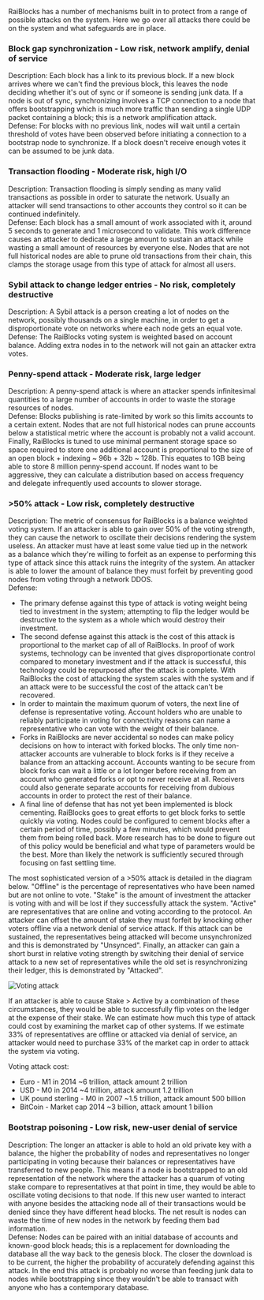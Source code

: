 RaiBlocks has a number of mechanisms built in to protect from a range of possible attacks on the system.  Here we go over all attacks there could be on the system and what safeguards are in place.  

### Block gap synchronization - Low risk, network amplify, denial of service
Description: Each block has a link to its previous block.  If a new block arrives where we can't find the previous block, this leaves the node deciding whether it's out of sync or if someone is sending junk data.  If a node is out of sync, synchronizing involves a TCP connection to a node that offers bootstrapping which is much more traffic than sending a single UDP packet containing a block; this is a network amplification attack.  
Defense: For blocks with no previous link, nodes will wait until a certain threshold of votes have been observed before initiating a connection to a bootstrap node to synchronize.  If a block doesn't receive enough votes it can be assumed to be junk data.  

### Transaction flooding - Moderate risk, high I/O
Description: Transaction flooding is simply sending as many valid transactions as possible in order to saturate the network.  Usually an attacker will send transactions to other accounts they control so it can be continued indefinitely.  
Defense: Each block has a small amount of work associated with it, around 5 seconds to generate and 1 microsecond to validate.  This work difference causes an attacker to dedicate a large amount to sustain an attack while wasting a small amount of resources by everyone else.  Nodes that are not full historical nodes are able to prune old transactions from their chain, this clamps the storage usage from this type of attack for almost all users.  

### Sybil attack to change ledger entries - No risk, completely destructive
Description: A Sybil attack is a person creating a lot of nodes on the network, possibly thousands on a single machine, in order to get a disproportionate vote on networks where each node gets an equal vote.  
Defense: The RaiBlocks voting system is weighted based on account balance.  Adding extra nodes in to the network will not gain an attacker extra votes.  

### Penny-spend attack - Moderate risk, large ledger
Description: A penny-spend attack is where an attacker spends infinitesimal quantities to a large number of accounts in order to waste the storage resources of nodes.    
Defense: Blocks publishing is rate-limited by work so this limits accounts to a certain extent.  Nodes that are not full historical nodes can prune accounts below a statistical metric where the account is probably not a valid account.  Finally, RaiBlocks is tuned to use minimal permanent storage space so space required to store one additional account is proportional to the size of an open block + indexing ~ 96b + 32b ~ 128b.  This equates to 1GB being able to store 8 million penny-spend account.  If nodes want to be aggressive, they can calculate a distribution based on access frequency and delegate infrequently used accounts to slower storage.  

### >50% attack - Low risk, completely destructive
Description: The metric of consensus for RaiBlocks is a balance weighted voting system.  If an attacker is able to gain over 50% of the voting strength, they can cause the network to oscillate their decisions rendering the system useless.  An attacker must have at least some value tied up in the network as a balance which they're willing to forfeit as an expense to performing this type of attack since this attack ruins the integrity of the system.  An attacker is able to lower the amount of balance they must forfeit by preventing good nodes from voting through a network DDOS.  
Defense:  
* The primary defense against this type of attack is voting weight being tied to investment in the system; attempting to flip the ledger would be destructive to the system as a whole which would destroy their investment.  
* The second defense against this attack is the cost of this attack is proportional to the market cap of all of RaiBlocks.  In proof of work systems, technology can be invented that gives disproportionate control compared to monetary investment and if the attack is successful, this technology could be repurposed after the attack is complete.  With RaiBlocks the cost of attacking the system scales with the system and if an attack were to be successful the cost of the attack can't be recovered.
* In order to maintain the maximum quorum of voters, the next line of defense is representative voting.  Account holders who are unable to reliably participate in voting for connectivity reasons can name a representative who can vote with the weight of their balance.
* Forks in RaiBlocks are never accidental so nodes can make policy decisions on how to interact with forked blocks.  The only time non-attacker accounts are vulnerable to block forks is if they receive a balance from an attacking account.  Accounts wanting to be secure from block forks can wait a little or a lot longer before receiving from an account who generated forks or opt to never receive at all.  Receivers could also generate separate accounts for receiving from dubious accounts in order to protect the rest of their balance.
* A final line of defense that has not yet been implemented is block cementing.  RaiBlocks goes to great efforts to get block forks to settle quickly via voting.  Nodes could be configured to cement blocks after a certain period of time, possibly a few minutes, which would prevent them from being rolled back.  More research has to be done to figure out of this policy would be beneficial and what type of parameters would be the best.  More than likely the network is sufficiently secured through focusing on fast settling time.  

The most sophisticated version of a >50% attack is detailed in the diagram below.  "Offline" is the percentage of representatives who have been named but are not online to vote.  "Stake" is the amount of investment the attacker is voting with and will be lost if they successfully attack the system.  "Active" are representatives that are online and voting according to the protocol.  An attacker can offset the amount of stake they must forfeit by knocking other voters offline via a network denial of service attack.  If this attack can be sustained, the representatives being attacked will become unsynchronized and this is demonstrated by "Unsynced".  Finally, an attacker can gain a short burst in relative voting strength by switching their denial of service attack to a new set of representatives while the old set is resynchronizing their ledger, this is demonstrated by "Attacked".

![Voting attack](https://raw.githubusercontent.com/clemahieu/raiblocks/master/images/attack.png)

If an attacker is able to cause Stake > Active by a combination of these circumstances, they would be able to successfully flip votes on the ledger at the expense of their stake.  We can estimate how much this type of attack could cost by examining the market cap of other systems.  If we estimate 33% of representatives are offline or attacked via denial of service, an attacker would need to purchase 33% of the market cap in order to attack the system via voting.

Voting attack cost:
* Euro - M1 in 2014 ~6 trillion, attack amount 2 trillion
* USD - M0 in 2014 ~4 trillion, attack amount 1.2 trillion
* UK pound sterling - M0 in 2007 ~1.5 trillion, attack amount 500 billion
* BitCoin - Market cap 2014 ~3 billion, attack amount 1 billion

### Bootstrap poisoning - Low risk, new-user denial of service
Description: The longer an attacker is able to hold an old private key with a balance, the higher the probability of nodes and representatives no longer participating in voting because their balances or representatives have transferred to new people.  This means if a node is bootstrapped to an old representation of the network where the attacker has a quarum of voting stake compare to representatives at that point in time, they would be able to oscillate voting decisions to that node.  If this new user wanted to interact with anyone besides the attacking node all of their transactions would be denied since they have different head blocks.  The net result is nodes can waste the time of new nodes in the network by feeding them bad information.    
Defense: Nodes can be paired with an initial database of accounts and known-good block heads; this is a replacement for downloading the database all the way back to the genesis block.  The closer the download is to be current, the higher the probability of accurately defending against this attack.  In the end this attack is probably no worse than feeding junk data to nodes while bootstrapping since they wouldn't be able to transact with anyone who has a contemporary database.  